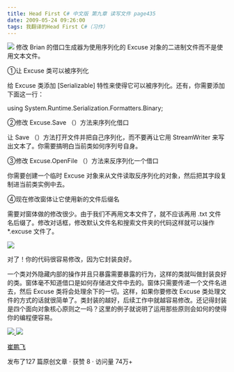 ```yaml
---
title: Head First C# 中文版 第九章 读写文件 page435
date: 2009-05-24 09:26:00
tags: 我翻译的Head First C#（习作）
---
```

![](http://student.csdn.net/attachment/200905/24/39098_12431284300y7i.jpg) 修改
Brian  的借口生成器为使用序列化的  Excuse  对象的二进制文件而不是使用文本文件。

  

①让  Excuse  类可以被序列化

  

给  Excuse  类添加  [Serializable]  特性来使得它可以被序列化。还有，你需要添加下面这一行：

using System.Runtime.Serialization.Formatters.Binary;

  

②修改  Excuse.Save  （）方法来序列化借口

  

让  Save  （）方法打开文件并把自己序列化，而不要再让它用  StreamWriter  来写出文本了。你需要搞明白当前类如何序列号自身。

  

③修改  Excuse.OpenFile  （）方法来反序列化一个借口

  

你需要创建一个临时  Excuse  对象来从文件读取反序列化的对象，然后把其字段复制进当前类实例中去。

  

④现在修改窗体让它使用新的文件后缀名

  

需要对窗体做的修改很少。由于我们不再用文本文件了，就不应该再用  .txt  文件名后缀了。修改对话框，修改默认文件名和搜索文件夹的代码这样就可以操作
*.excuse  文件了。

  

![](http://student.csdn.net/attachment/200905/24/39098_1243128430fDID.jpg)

对了！你的代码很容易修改，因为它封装良好。

  

一个类对外隐藏内部的操作并且只暴露需要暴露的行为，这样的类就叫做封装良好的类。窗体毫不知道借口是如何存储进文件中去的。窗体只需要传递一个文件名进去，然后
Excuse  类将会处理余下的一切。这样，如果你要修改  Excuse  类处理文件的方式的话就很简单了。类封装的越好，后续工作中就越容易修改。还记得封装
是四个面向对象核心原则之一吗？这里的例子就说明了运用那些原则会如何的使得你的编程便容易。



[ ![](https://profile.csdnimg.cn/5/2/5/3_cuipengfei1)
![](https://g.csdnimg.cn/static/user-reg-year/1x/11.png)
](https://blog.csdn.net/cuipengfei1)

[ 崔鹏飞 ](https://blog.csdn.net/cuipengfei1)

发布了127 篇原创文章  ·  获赞 8  ·  访问量 74万+

